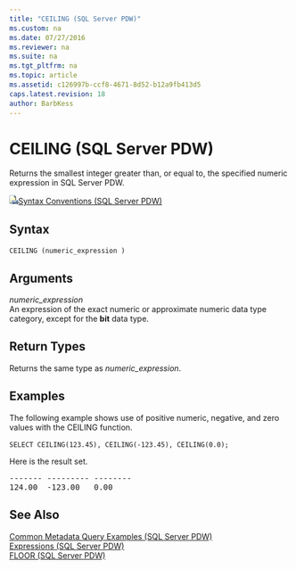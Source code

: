 ```yaml
---
title: "CEILING (SQL Server PDW)"
ms.custom: na
ms.date: 07/27/2016
ms.reviewer: na
ms.suite: na
ms.tgt_pltfrm: na
ms.topic: article
ms.assetid: c126997b-ccf8-4671-8d52-b12a9fb413d5
caps.latest.revision: 18
author: BarbKess
---
```

# CEILING (SQL Server PDW)
Returns the smallest integer greater than, or equal to, the specified numeric expression in SQL Server PDW.  
  
![Topic link icon](../sqlpdw/media/Topic_Link.gif "Topic_Link")[Syntax Conventions &#40;SQL Server PDW&#41;](../sqlpdw/syntax-conventions-sql-server-pdw.md)  
  
## Syntax  
  
```  
CEILING (numeric_expression )  
```  
  
## Arguments  
*numeric_expression*  
An expression of the exact numeric or approximate numeric data type category, except for the **bit** data type.  
  
## Return Types  
Returns the same type as *numeric_expression*.  
  
## Examples  
The following example shows use of positive numeric, negative, and zero values with the CEILING function.  
  
```  
SELECT CEILING(123.45), CEILING(-123.45), CEILING(0.0);  
```  
  
Here is the result set.  
  
<pre>------- --------- --------  
124.00  -123.00   0.00</pre>  
  
## See Also  
[Common Metadata Query Examples &#40;SQL Server PDW&#41;](../sqlpdw/common-metadata-query-examples-sql-server-pdw.md)  
[Expressions &#40;SQL Server PDW&#41;](../sqlpdw/expressions-sql-server-pdw.md)  
[FLOOR &#40;SQL Server PDW&#41;](../sqlpdw/floor-sql-server-pdw.md)  
  
